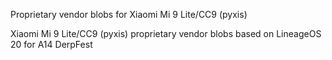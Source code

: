 Proprietary vendor blobs for Xiaomi Mi 9 Lite/CC9 (pyxis)

Xiaomi Mi 9 Lite/CC9 (pyxis) proprietary vendor blobs based on LineageOS 20 for A14 DerpFest
